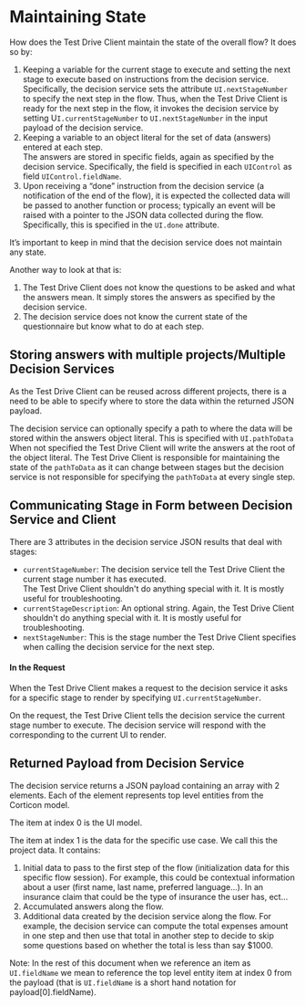 # Maintaining State

How does the Test Drive Client maintain the state of the overall flow?
It does so by:
1. Keeping a variable for the current stage to execute and setting the next stage to execute based on instructions from the decision service.  Specifically, the decision service sets the attribute `UI.nextStageNumber` to specify the next step in the flow.  Thus, when the Test Drive Client is ready for the next step in the flow, it invokes the decision service by setting U`I.currentStageNumber` to `UI.nextStageNumber` in the input payload of the decision service.
2. Keeping a variable to an object literal for the set of data (answers) entered at each step.  
   The answers are stored in specific fields, again as specified by the decision service. Specifically, the field is specified in each `UIControl` as field `UIControl.fieldName`.      
3. Upon receiving a “done” instruction from the decision service (a notification of the end of the flow), it is expected the collected data will be passed to another function or process; typically an event will be raised with a pointer to the JSON data collected during the flow.  Specifically, this is specified in the `UI.done` attribute.

It’s important to keep in mind that the decision service does not maintain any state.

Another way to look at that is:
1. The Test Drive Client does not know the questions to be asked and what the answers mean.  It simply stores the answers as specified by the decision service.
2. The decision service does not know the current state of the questionnaire but know what to do at each step.

## Storing answers with multiple projects/Multiple Decision Services

As the Test Drive Client can be reused across different projects, there is a need to be able to specify where to store the data within the returned JSON payload.

The decision service can optionally specify a path to where the data will be stored within the answers object literal.
This is specified with `UI.pathToData`
When not specified the Test Drive Client will write the answers at the root of the object literal.
The Test Drive Client is responsible for maintaining the state of the `pathToData` as it can change between stages but the decision service is not responsible for specifying the `pathToData` at every single step.

## Communicating Stage in Form between Decision Service and Client

There are 3 attributes in the decision service JSON results that deal with stages:
* `currentStageNumber`: The decision service tell the Test Drive Client the current stage number it has executed.  
  The Test Drive Client shouldn't do anything special with it.  It is mostly useful for troubleshooting.
* `currentStageDescription`: An optional string.  Again, the Test Drive Client shouldn't do anything special with it.  It is mostly useful for troubleshooting.  
* `nextStageNumber`: This is the stage number the Test Drive Client specifies when calling the decision service for the next step. 

#### In the Request

When the Test Drive Client makes a request to the decision service it asks for a specific stage to render by specifying `UI.currentStageNumber`.

On the request, the Test Drive Client tells the decision service the current stage number to execute. The decision service will respond with the corresponding to the current UI to render.


## Returned Payload from Decision Service

The decision service returns a JSON payload containing an array with 2 elements. Each of the element represents top level entities from the Corticon model.  

The item at index 0 is the UI model.  

The item at index 1 is the data for the specific use case.  We call this the project data.  It contains:
1.	Initial data to pass to the first step of the flow (initialization data for this specific flow session).  For example, this could be contextual information about a user (first name, last name, preferred language…).  In an insurance claim that could be the type of insurance the user has, ect…
2.	Accumulated answers along the flow.
3.	Additional data created by the decision service along the flow.  For example, the decision service can compute the total expenses amount in one step and then use that total in another step to decide to skip some questions based on whether the total is less than say $1000.

Note: In the rest of this document when we reference an item as `UI.fieldName` we mean to reference the top level entity item at index 0 from the payload (that is `UI.fieldName` is a short hand notation for payload[0].fieldName).
